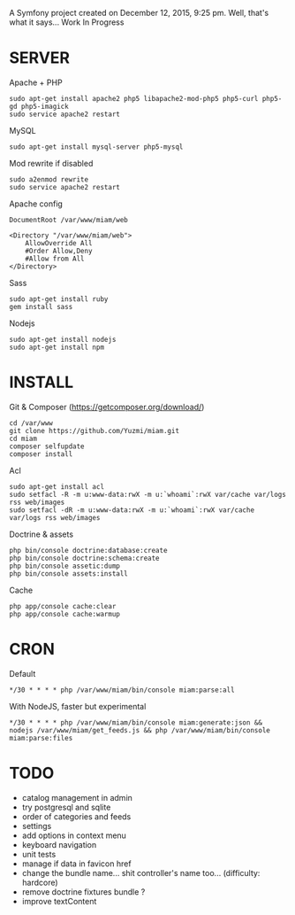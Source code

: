 A Symfony project created on December 12, 2015, 9:25 pm.
Well, that's what it says... Work In Progress

SERVER
=====
Apache + PHP
```shell
sudo apt-get install apache2 php5 libapache2-mod-php5 php5-curl php5-gd php5-imagick
sudo service apache2 restart
```

MySQL
```shell
sudo apt-get install mysql-server php5-mysql
```

Mod rewrite if disabled
```shell
sudo a2enmod rewrite
sudo service apache2 restart
```

Apache config
```shell
DocumentRoot /var/www/miam/web

<Directory "/var/www/miam/web">
	AllowOverride All
	#Order Allow,Deny
	#Allow from All
</Directory>
```

Sass
```shell
sudo apt-get install ruby
gem install sass
```

Nodejs
```shell
sudo apt-get install nodejs
sudo apt-get install npm
```

INSTALL
=====

Git & Composer (https://getcomposer.org/download/)
```shell
cd /var/www
git clone https://github.com/Yuzmi/miam.git
cd miam
composer selfupdate
composer install
```

Acl
```shell
sudo apt-get install acl
sudo setfacl -R -m u:www-data:rwX -m u:`whoami`:rwX var/cache var/logs rss web/images
sudo setfacl -dR -m u:www-data:rwX -m u:`whoami`:rwX var/cache var/logs rss web/images
```

Doctrine & assets
```shell
php bin/console doctrine:database:create
php bin/console doctrine:schema:create
php bin/console assetic:dump
php bin/console assets:install
```

Cache
```shell
php app/console cache:clear
php app/console cache:warmup
```

CRON
=====
Default
```shell
*/30 * * * * php /var/www/miam/bin/console miam:parse:all
```

With NodeJS, faster but experimental
```shell
*/30 * * * * php /var/www/miam/bin/console miam:generate:json && nodejs /var/www/miam/get_feeds.js && php /var/www/miam/bin/console miam:parse:files
```

TODO
=====
- catalog management in admin
- try postgresql and sqlite
- order of categories and feeds
- settings
- add options in context menu
- keyboard navigation
- unit tests
- manage if data in favicon href
- change the bundle name... shit controller's name too... (difficulty: hardcore)
- remove doctrine fixtures bundle ?
- improve textContent